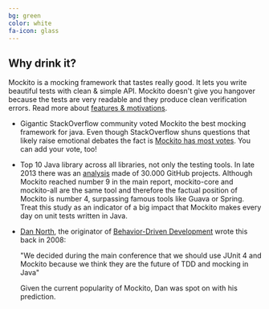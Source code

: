 ```yaml
---
bg: green
color: white
fa-icon: glass
---
```


## Why drink it?

Mockito is a mocking framework that tastes really good.
It lets you write beautiful tests with clean & simple API.
Mockito doesn't give you hangover because the tests are very readable and they produce clean verification errors.
Read more about [features & motivations](https://code.google.com/p/mockito/wiki/FeaturesAndMotivations).

* Gigantic StackOverflow community voted Mockito the best mocking framework for java.
Even though StackOverflow shuns questions that likely raise emotional debates the fact is
[Mockito has most votes](http://stackoverflow.com/questions/22697/whats-the-best-mock-framework-for-java).
You can add your vote, too!

* Top 10 Java library across all libraries, not only the testing tools.
In late 2013 there was an [analysis](http://blog.takipi.com/we-analyzed-30000-github-projects-here-are-the-top-100-libraries-in-java-js-and-ruby)
made of 30.000 GitHub projects.
Although Mockito reached number 9 in the main report, mockito-core and mockito-all are the same tool
and therefore the factual position of Mockito is number 4, surpassing famous tools like Guava or Spring.
Treat this study as an indicator of a big impact that Mockito makes every day on unit tests written in Java.

* [Dan North](https://twitter.com/tastapod), the originator of
[Behavior-Driven Development](http://en.wikipedia.org/wiki/Behavior-driven_development) wrote this back in 2008:

    "We decided during the main conference that we should use JUnit 4 and Mockito
    because we think they are the future of TDD and mocking in Java"

    Given the current popularity of Mockito, Dan was spot on with his prediction.